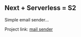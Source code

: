 ## Next + Serverless = S2
Simple email sender...

Project link: [mail sender](https://next-mail-sender-with-serverless.vercel.app/)
